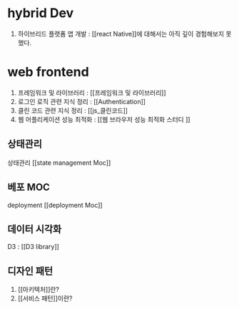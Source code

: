 # hybrid Dev
1. 하이브리드 플랫폼 앱 개발 : [[react Native]]에 대해서는 아직 깊이 경험해보지 못했다. 

# web frontend

1. 프레임워크 및 라이브러리 : [[프레임워크 및 라이브러리]]
2. 로그인 로직 관련 지식 정리 : [[Authentication]]
3. 클린 코드 관련 지식 정리 : [[js_클린코드]]
4. 웹 어플리케이션 성능 최적화 : [[웹 브라우저 성능 최적화 스터디 ]]

## 상태관리
상태관리 [[state management Moc]]            

## 베포 MOC
deployment      [[deployment Moc]]       

## 데이터 시각화
D3 : [[D3 library]]

## 디자인 패턴
1. [[아키텍처]]란? 
1. [[서비스 패턴]]이란? 


